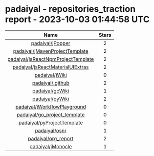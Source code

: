 
padaiyal - repositories_traction report - 2023-10-03 01:44:58 UTC
=================================================================
  

|Name|Stars|
| :---: | :---: |
|[padaiyal/jPopper](https://github.com/padaiyal/jPopper)|2|
|[padaiyal/jMavenProjectTemplate](https://github.com/padaiyal/jMavenProjectTemplate)|2|
|[padaiyal/jsReactNpmProjectTemplate](https://github.com/padaiyal/jsReactNpmProjectTemplate)|2|
|[padaiyal/jsReactMaterialUIExtras](https://github.com/padaiyal/jsReactMaterialUIExtras)|2|
|[padaiyal/jWiki](https://github.com/padaiyal/jWiki)|0|
|[padaiyal/.github](https://github.com/padaiyal/.github)|2|
|[padaiyal/goWiki](https://github.com/padaiyal/goWiki)|1|
|[padaiyal/pyWiki](https://github.com/padaiyal/pyWiki)|2|
|[padaiyal/jWorkflowPlayground](https://github.com/padaiyal/jWorkflowPlayground)|0|
|[padaiyal/go_project_template](https://github.com/padaiyal/go_project_template)|0|
|[padaiyal/pyProjectTemplate](https://github.com/padaiyal/pyProjectTemplate)|0|
|[padaiyal/osnr](https://github.com/padaiyal/osnr)|1|
|[padaiyal/org_report](https://github.com/padaiyal/org_report)|2|
|[padaiyal/jMonocle](https://github.com/padaiyal/jMonocle)|1|
